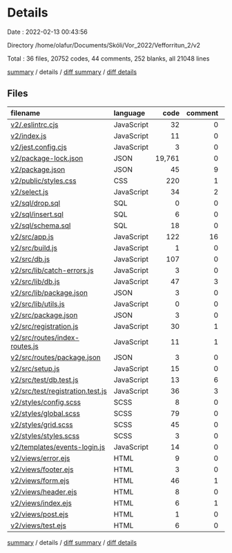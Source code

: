 # Details

Date : 2022-02-13 00:43:56

Directory /home/olafur/Documents/Skóli/Vor_2022/Vefforritun_2/v2

Total : 36 files,  20752 codes, 44 comments, 252 blanks, all 21048 lines

[summary](results.md) / details / [diff summary](diff.md) / [diff details](diff-details.md)

## Files
| filename | language | code | comment | blank | total |
| :--- | :--- | ---: | ---: | ---: | ---: |
| [v2/.eslintrc.cjs](/v2/.eslintrc.cjs) | JavaScript | 32 | 0 | 1 | 33 |
| [v2/index.js](/v2/index.js) | JavaScript | 11 | 0 | 5 | 16 |
| [v2/jest.config.cjs](/v2/jest.config.cjs) | JavaScript | 3 | 0 | 1 | 4 |
| [v2/package-lock.json](/v2/package-lock.json) | JSON | 19,761 | 0 | 1 | 19,762 |
| [v2/package.json](/v2/package.json) | JSON | 45 | 9 | 1 | 55 |
| [v2/public/styles.css](/v2/public/styles.css) | CSS | 220 | 1 | 47 | 268 |
| [v2/select.js](/v2/select.js) | JavaScript | 34 | 2 | 11 | 47 |
| [v2/sql/drop.sql](/v2/sql/drop.sql) | SQL | 0 | 0 | 1 | 1 |
| [v2/sql/insert.sql](/v2/sql/insert.sql) | SQL | 6 | 0 | 1 | 7 |
| [v2/sql/schema.sql](/v2/sql/schema.sql) | SQL | 18 | 0 | 3 | 21 |
| [v2/src/app.js](/v2/src/app.js) | JavaScript | 122 | 16 | 34 | 172 |
| [v2/src/build.js](/v2/src/build.js) | JavaScript | 1 | 0 | 1 | 2 |
| [v2/src/db.js](/v2/src/db.js) | JavaScript | 107 | 0 | 26 | 133 |
| [v2/src/lib/catch-errors.js](/v2/src/lib/catch-errors.js) | JavaScript | 3 | 0 | 1 | 4 |
| [v2/src/lib/db.js](/v2/src/lib/db.js) | JavaScript | 47 | 3 | 15 | 65 |
| [v2/src/lib/package.json](/v2/src/lib/package.json) | JSON | 3 | 0 | 1 | 4 |
| [v2/src/lib/utils.js](/v2/src/lib/utils.js) | JavaScript | 0 | 0 | 1 | 1 |
| [v2/src/package.json](/v2/src/package.json) | JSON | 3 | 0 | 1 | 4 |
| [v2/src/registration.js](/v2/src/registration.js) | JavaScript | 30 | 1 | 8 | 39 |
| [v2/src/routes/index-routes.js](/v2/src/routes/index-routes.js) | JavaScript | 11 | 1 | 6 | 18 |
| [v2/src/routes/package.json](/v2/src/routes/package.json) | JSON | 3 | 0 | 1 | 4 |
| [v2/src/setup.js](/v2/src/setup.js) | JavaScript | 15 | 0 | 9 | 24 |
| [v2/src/test/db.test.js](/v2/src/test/db.test.js) | JavaScript | 13 | 6 | 6 | 25 |
| [v2/src/test/registration.test.js](/v2/src/test/registration.test.js) | JavaScript | 36 | 3 | 12 | 51 |
| [v2/styles/config.scss](/v2/styles/config.scss) | SCSS | 8 | 0 | 2 | 10 |
| [v2/styles/global.scss](/v2/styles/global.scss) | SCSS | 79 | 0 | 19 | 98 |
| [v2/styles/grid.scss](/v2/styles/grid.scss) | SCSS | 45 | 0 | 10 | 55 |
| [v2/styles/styles.scss](/v2/styles/styles.scss) | SCSS | 3 | 0 | 1 | 4 |
| [v2/templates/events-login.js](/v2/templates/events-login.js) | JavaScript | 14 | 0 | 1 | 15 |
| [v2/views/error.ejs](/v2/views/error.ejs) | HTML | 9 | 0 | 4 | 13 |
| [v2/views/footer.ejs](/v2/views/footer.ejs) | HTML | 3 | 0 | 1 | 4 |
| [v2/views/form.ejs](/v2/views/form.ejs) | HTML | 46 | 1 | 7 | 54 |
| [v2/views/header.ejs](/v2/views/header.ejs) | HTML | 8 | 0 | 2 | 10 |
| [v2/views/index.ejs](/v2/views/index.ejs) | HTML | 6 | 1 | 5 | 12 |
| [v2/views/post.ejs](/v2/views/post.ejs) | HTML | 1 | 0 | 1 | 2 |
| [v2/views/test.ejs](/v2/views/test.ejs) | HTML | 6 | 0 | 5 | 11 |

[summary](results.md) / details / [diff summary](diff.md) / [diff details](diff-details.md)